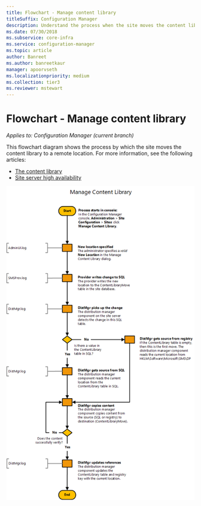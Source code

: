 ```yaml
---
title: Flowchart - Manage content library
titleSuffix: Configuration Manager
description: Understand the process when the site moves the content library to a remote location.
ms.date: 07/30/2018
ms.subservice: core-infra
ms.service: configuration-manager
ms.topic: article
author: Banreet
ms.author: banreetkaur
manager: apoorvseth
ms.localizationpriority: medium
ms.collection: tier3
ms.reviewer: mstewart
---
```


# Flowchart - Manage content library

*Applies to: Configuration Manager (current branch)*

This flowchart diagram shows the process by which the site moves the content library to a remote location. For more information, see the following articles:
- [The content library](the-content-library.md)
- [Site server high availability](../../servers/deploy/configure/site-server-high-availability.md)

![Flowchart diagram to move the content library to a remote location](media/manage-content-library-flowchart.png)
